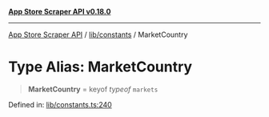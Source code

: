 [**App Store Scraper API v0.18.0**](../../../README.md)

***

[App Store Scraper API](../../../modules.md) / [lib/constants](../README.md) / MarketCountry

# Type Alias: MarketCountry

> **MarketCountry** = keyof *typeof* `markets`

Defined in: [lib/constants.ts:240](https://github.com/facundoolano/app-store-scraper/blob/1e0c65b171e0bad4a38692c4616a992bb494cdd4/lib/constants.ts#L240)
